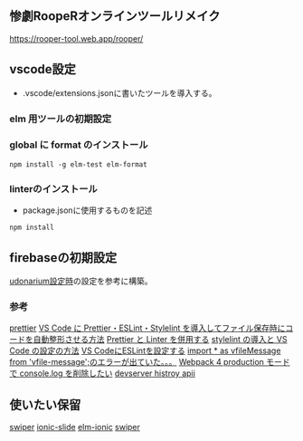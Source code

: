 ## 惨劇RoopeRオンラインツールリメイク
https://rooper-tool.web.app/rooper/
## vscode設定
* .vscode/extensions.jsonに書いたツールを導入する。
### elm 用ツールの初期設定

### global に format のインストール

```console
npm install -g elm-test elm-format
```

### linterのインストール
* package.jsonに使用するものを記述

```
npm install
```
## firebaseの初期設定

[udonarium設定時](https://qiita.com/hibohiboo/items/8375c9cd075da1f94d58)の設定を参考に構築。

### 参考

[prettier](https://satoyan419.com/prettier/)
[VS Code に Prettier・ESLint・Stylelint を導入してファイル保存時にコードを自動整形させる方法](https://wemo.tech/3307)
[Prettier と Linter を併用する](https://qiita.com/sigwyg/items/ebb21ef70550cee7a163#note-eslint%E3%81%A8%E4%BD%B5%E7%94%A8%E3%81%99%E3%82%8B%E5%A0%B4%E5%90%88)
[stylelint の導入と VS Code の設定の方法](https://qiita.com/y-w/items/bd7f11013fe34b69f0df)
[VS CodeにESLintを設定する](https://qiita.com/Mount/items/5f8196b891444575b7db)
[ import * as vfileMessage from 'vfile-message';のエラーが出ていた。。。](https://github.com/vmware/clarity/issues/4012)
[Webpack 4 production モードで console.log を削除したい](https://chaika.hatenablog.com/entry/2019/02/01/083000)
[devserver histroy apii](https://webpack.js.org/configuration/dev-server/#devserverhistoryapifallback)

## 使いたい保留
[swiper](https://swiperjs.com/api/)
[ionic-slide](https://ionicframework.com/jp/docs/api/slides)
[elm-ionic](https://github.com/calmery/elm-ionic-example/blob/master/src/index.html)
[swiper](https://qiita.com/SatoshiAoki0419/items/a5ebcb68d82411ccb3ce)

